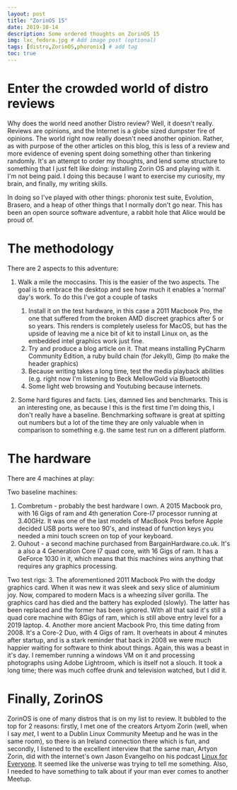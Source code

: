 ```yaml
---
layout: post
title: "ZorinOS 15"
date: 2019-10-14
description: Some ordered thoughts on ZorinOS 15
img: lxc_fedora.jpg # Add image post (optional)
tags: [distro,ZorinOS,phoronix] # add tag
toc: true
---
```


# Enter the crowded world of distro reviews

Why does the world need another Distro review? Well, it doesn't really. Reviews are opinions, and the Internet is a globe sized dumpster fire of opinions. The world right now really doesn't need another opinion. Rather, as with purpose of the other articles on this blog, this is less of a review and more evidence of evening spent doing something other than  tinkering randomly. It's an attempt to order my thoughts, and lend some structure to something that I just felt like doing: installing Zorin OS and playing with it. I'm not being paid. I doing this because I  want to exercise my curiosity, my brain, and finally, my writing skills. 

In doing so I've played with other things: phoronix test suite, Evolution, Brasero, and a heap of other things that I normally don't go near. This has been an open source software adventure,  a rabbit hole that Alice would  be proud of.

# The  methodology

There are 2 aspects to this adventure:
1. Walk a mile the moccasins. This is the easier of the two aspects. The goal is to embrace the desktop and see how much  it enables a 'normal'  day's work. To do this I've got a couple of tasks
    
    1. Install it on the test hardware, in this case a 2011 Macbook Pro, the one that suffered from the broken AMD discreet graphics after 5 or so years. This renders is completely useless for MacOS, but has the upside of leaving me a nice bit of kit to install Linux on, as the embedded intel graphics work just fine.
    2. Try  and produce a blog article on it. That means  installing PyCharm Community Edition, a ruby build chain (for Jekyll), Gimp (to make  the header graphics)
    3. Because writing takes a  long time, test the media playback abilities (e.g. right now I'm listening  to Beck MellowGold via Bluetooth)
    4. Some light web  browsing and Youtubing because internets. 
    
2. Some hard figures and facts. Lies, damned lies  and benchmarks. This is an interesting one, as because I this is the first time I'm doing this, I don't really have a baseline. Benchmarking software is great at spitting  out numbers  but a  lot of the time they are only valuable  when in comparison to something e.g. the same test run on a different platform. 

# The hardware

There are 4 machines at play:

Two baseline machines:
1. Combretum - probably the best hardware I own. A 2015 Macbook pro, with 16 Gigs of ram and 4th generation Core-I7 processor running at 3.40GHz. It was one of the last models of MacBook Pros before Apple decided USB ports were too 90's, and instead of function keys you needed a mini touch screen on top of your keyboard. 
2. Ouhout - a second machine purchased from BargainHardware.co.uk. It's a also a 4 Generation Core I7 quad core, with 16 Gigs of ram. It has a GeForce 1030 in it, which means that this  machines wins anything that requires any graphics processing.

Two test rigs:
3. The aforementioned 2011 Macbook  Pro with the dodgy graphics card. When it was new it was sleek and sexy slice of aluminium joy. Now, compared to modern Macs is a wheezing silver gorilla. The graphics card has died and the battery has exploded (slowly). The latter has been replaced and the former has been ignored. With all that said it's still a quad core machine with 8Gigs of ram, which is still above entry level for a 2019 laptop. 
4. Another more ancient Macbook Pro, this time dating from 2008. It's a Core-2 Duo, with 4 Gigs of ram. It overheats in about 4 minutes after startup, and is a stark reminder that back in 2008 we were much happier waiting for software to think about things. Again, this was a beast in it's day. I remember running a windows VM on it and processing photographs using Adobe Lightroom, which is itself not a slouch. It took a long time; there was much coffee drunk and television watched, but I did it.

# Finally, ZorinOS

ZorinOS is one of many distros that is on my list to review. It bubbled to the top for 2 reasons: firstly, I met one of the creators Artyom Zorin (well, when I say  *met*, I went to a Dublin Linux Community Meetup and he was in the same room), so there is an Ireland connection there which is fun, and secondly, I listened to the excellent interview that the same man, Artyon Zorin, did with the internet's own Jason Evangelho on his podcast [Linux for Everyone](https://linuxforeveryone.fireside.fm/11). It seemed like the universe was trying to tell me something. Also, I needed to have something to talk about if your man ever comes to another Meetup. 








